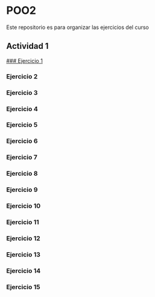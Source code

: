# POO2
Este repositorio es para organizar las ejercicios del curso
## Actividad 1
[### Ejercicio 1](/Actividad1/Ejercicio1.java)
### Ejercicio 2
### Ejercicio 3
### Ejercicio 4
### Ejercicio 5
### Ejercicio 6
### Ejercicio 7
### Ejercicio 8
### Ejercicio 9
### Ejercicio 10
### Ejercicio 11
### Ejercicio 12
### Ejercicio 13
### Ejercicio 14
### Ejercicio 15

